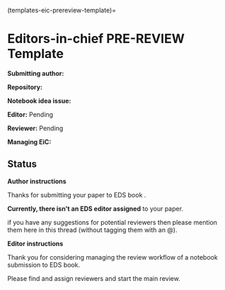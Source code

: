 (templates-eic-prereview-template)=

# Editors-in-chief PRE-REVIEW Template

**Submitting author:** <author-github-handle>

**Repository:** <github-repository>

**Notebook idea issue:** <notebook-idea-issue-ID>

**Editor:** Pending

**Reviewer:** Pending

**Managing EiC:** <eic-github-handle>

## Status

**Author instructions**

Thanks for submitting your paper to EDS book <author-github-handle>. 

**Currently, there isn't an EDS editor assigned** to your paper.

<author-github-handle> if you have any suggestions for potential reviewers then please mention them here in this thread (without tagging them with an @).

**Editor instructions**

Thank you for considering managing the review workflow of a notebook submission to EDS book.

Please find and assign reviewers and start the main review.